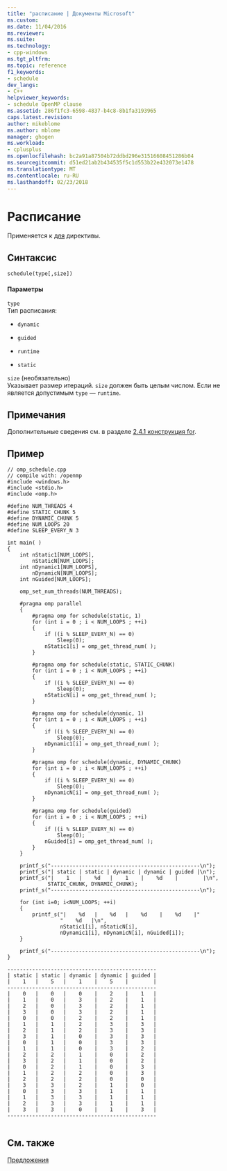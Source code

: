 ```yaml
---
title: "расписание | Документы Microsoft"
ms.custom: 
ms.date: 11/04/2016
ms.reviewer: 
ms.suite: 
ms.technology:
- cpp-windows
ms.tgt_pltfrm: 
ms.topic: reference
f1_keywords:
- schedule
dev_langs:
- C++
helpviewer_keywords:
- schedule OpenMP clause
ms.assetid: 286f1fc3-6598-4837-b4c8-8b1fa3193965
caps.latest.revision: 
author: mikeblome
ms.author: mblome
manager: ghogen
ms.workload:
- cplusplus
ms.openlocfilehash: bc2a91a87504b72ddbd296e31516608451286b04
ms.sourcegitcommit: d51ed21ab2b434535f5c1d553b22e432073e1478
ms.translationtype: MT
ms.contentlocale: ru-RU
ms.lasthandoff: 02/23/2018
---
```

# <a name="schedule"></a>Расписание
Применяется к [для](../../../parallel/openmp/reference/for-openmp.md) директивы.  
  
## <a name="syntax"></a>Синтаксис  
  
```  
schedule(type[,size])  
```  
  
#### <a name="parameters"></a>Параметры  
 `type`  
 Тип расписания:  
  
-   `dynamic`  
  
-   `guided`  
  
-   `runtime`  
  
-   `static`  
  
 `size` (необязательно)  
 Указывает размер итераций. `size` должен быть целым числом. Если не является допустимым `type` — `runtime`.  
  
## <a name="remarks"></a>Примечания  
 Дополнительные сведения см. в разделе [2.4.1 конструкция for](../../../parallel/openmp/2-4-1-for-construct.md).  
  
## <a name="example"></a>Пример  
  
```  
// omp_schedule.cpp  
// compile with: /openmp   
#include <windows.h>  
#include <stdio.h>  
#include <omp.h>  
  
#define NUM_THREADS 4  
#define STATIC_CHUNK 5  
#define DYNAMIC_CHUNK 5  
#define NUM_LOOPS 20  
#define SLEEP_EVERY_N 3  
  
int main( )   
{  
    int nStatic1[NUM_LOOPS],   
        nStaticN[NUM_LOOPS];  
    int nDynamic1[NUM_LOOPS],   
        nDynamicN[NUM_LOOPS];  
    int nGuided[NUM_LOOPS];  
  
    omp_set_num_threads(NUM_THREADS);  
  
    #pragma omp parallel  
    {  
        #pragma omp for schedule(static, 1)  
        for (int i = 0 ; i < NUM_LOOPS ; ++i)   
        {  
            if ((i % SLEEP_EVERY_N) == 0)   
                Sleep(0);  
            nStatic1[i] = omp_get_thread_num( );  
        }  
  
        #pragma omp for schedule(static, STATIC_CHUNK)  
        for (int i = 0 ; i < NUM_LOOPS ; ++i)   
        {  
            if ((i % SLEEP_EVERY_N) == 0)   
                Sleep(0);  
            nStaticN[i] = omp_get_thread_num( );  
        }  
  
        #pragma omp for schedule(dynamic, 1)  
        for (int i = 0 ; i < NUM_LOOPS ; ++i)   
        {  
            if ((i % SLEEP_EVERY_N) == 0)   
                Sleep(0);  
            nDynamic1[i] = omp_get_thread_num( );  
        }  
  
        #pragma omp for schedule(dynamic, DYNAMIC_CHUNK)  
        for (int i = 0 ; i < NUM_LOOPS ; ++i)   
        {  
            if ((i % SLEEP_EVERY_N) == 0)   
                Sleep(0);  
            nDynamicN[i] = omp_get_thread_num( );  
        }  
  
        #pragma omp for schedule(guided)  
        for (int i = 0 ; i < NUM_LOOPS ; ++i)   
        {  
            if ((i % SLEEP_EVERY_N) == 0)   
                Sleep(0);  
            nGuided[i] = omp_get_thread_num( );  
        }  
    }  
  
    printf_s("------------------------------------------------\n");  
    printf_s("| static | static | dynamic | dynamic | guided |\n");  
    printf_s("|    1   |    %d   |    1    |    %d    |        |\n",  
             STATIC_CHUNK, DYNAMIC_CHUNK);  
    printf_s("------------------------------------------------\n");  
  
    for (int i=0; i<NUM_LOOPS; ++i)   
    {  
        printf_s("|    %d   |    %d   |    %d    |    %d    |"  
                 "    %d   |\n",  
                 nStatic1[i], nStaticN[i],  
                 nDynamic1[i], nDynamicN[i], nGuided[i]);  
    }  
  
    printf_s("------------------------------------------------\n");  
}  
```  
  
```Output  
------------------------------------------------  
| static | static | dynamic | dynamic | guided |  
|    1   |    5   |    1    |    5    |        |  
------------------------------------------------  
|    0   |    0   |    0    |    2    |    1   |  
|    1   |    0   |    3    |    2    |    1   |  
|    2   |    0   |    3    |    2    |    1   |  
|    3   |    0   |    3    |    2    |    1   |  
|    0   |    0   |    2    |    2    |    1   |  
|    1   |    1   |    2    |    3    |    3   |  
|    2   |    1   |    2    |    3    |    3   |  
|    3   |    1   |    0    |    3    |    3   |  
|    0   |    1   |    0    |    3    |    3   |  
|    1   |    1   |    0    |    3    |    2   |  
|    2   |    2   |    1    |    0    |    2   |  
|    3   |    2   |    1    |    0    |    2   |  
|    0   |    2   |    1    |    0    |    3   |  
|    1   |    2   |    2    |    0    |    3   |  
|    2   |    2   |    2    |    0    |    0   |  
|    3   |    3   |    2    |    1    |    0   |  
|    0   |    3   |    3    |    1    |    1   |  
|    1   |    3   |    3    |    1    |    1   |  
|    2   |    3   |    3    |    1    |    1   |  
|    3   |    3   |    0    |    1    |    3   |  
------------------------------------------------  
  
```  
  
## <a name="see-also"></a>См. также  
 [Предложения](../../../parallel/openmp/reference/openmp-clauses.md)